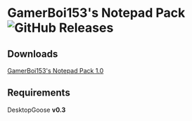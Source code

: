 # GamerBoi153's Notepad Pack ![GitHub Releases](https://drive.google.com/open?id=1jL6vwNph1kP05Ncz_XVOyjncNR3uPDzg)
## Downloads

[GamerBoi153's Notepad Pack 1.0](https://drive.google.com/open?id=1jL6vwNph1kP05Ncz_XVOyjncNR3uPDzg)

## Requirements

DesktopGoose **v0.3**
